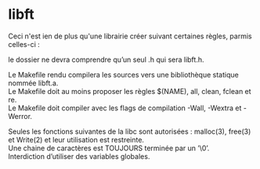 # libft

Ceci n'est ien de plus qu'une librairie créer suivant certaines règles, parmis celles-ci :


le dossier ne devra comprendre qu’un seul .h qui sera libft.h.

Le Makefile rendu compilera les sources vers une bibliothèque statique nommée libft.a. <br />
Le Makefile doit au moins proposer les règles $(NAME), all, clean, fclean et re. <br />
Le Makefile doit compiler avec les flags de compilation -Wall, -Wextra et -Werror.

Seules les fonctions suivantes de la libc sont autorisées : malloc(3), free(3) et Write(2) et leur utilisation est restreinte. <br />
Une chaine de caractères est TOUJOURS terminée par un ’\0’. <br />
Interdiction d’utiliser des variables globales.
